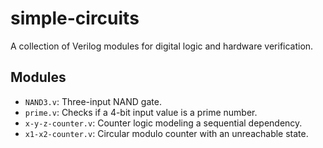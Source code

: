 # simple-circuits

A collection of Verilog modules for digital logic and hardware verification.

## Modules

- `NAND3.v`: Three-input NAND gate.
- `prime.v`: Checks if a 4-bit input value is a prime number.
- `x-y-z-counter.v`: Counter logic modeling a sequential dependency.
- `x1-x2-counter.v`: Circular modulo counter with an unreachable state.
